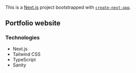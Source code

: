 This is a [Next.js](https://nextjs.org/) project bootstrapped with [`create-next-app`](https://github.com/vercel/next.js/tree/canary/packages/create-next-app).

## Portfolio website

### Technologies
- Next.js
- Tailwind CSS
- TypeScript
- Sanity